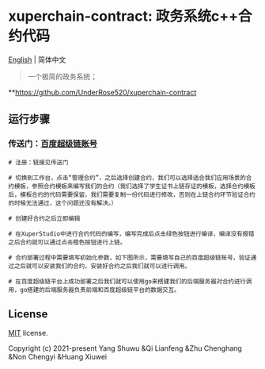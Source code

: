 

# xuperchain-contract: 政务系统c++合约代码

[English](./README.md) | 简体中文

> 一个极简的政务系统；

**https://github.com/UnderRose520/xuperchain-contract

## 运行步骤

### 传送门：[百度超级链账号](https://xuper.baidu.com)
```
# 注册：链接见传送门

# 切换到工作台，点击“管理合约”，之后选择创建合约，我们可以选择适合我们应用场景的合约模板，参照合约模板来编写我们的合约（我们选择了学生证书上链存证的模板，选择合约模板后，模板合约的代码需要保留，我们需要复制一份代码进行修改，否则在上链合约环节验证合约的时候无法通过，这个问题还没有解决。）

# 创建好合约之后立即编辑

# 在XuperStudio中进行合约代码的编写，编写完成后点击绿色按钮进行编译，编译没有报错之后合约就可以通过点击橙色按钮进行上链。

# 合约部署过程中需要填写初始化参数，如下图所示，需要填写自己的百度超级链账号，验证通过之后就可以安装我们的合约，安装好合约之后我们就可以进行调用。

# 在百度超级链平台上成功部署之后我们就可以使用go来搭建我们的后端服务器对合约进行调用，go搭建的后端服务器负责前端和百度超级链平台的数据交互。
```

## License

[MIT](https://github.com/UnderRose520/xuperchain-contract/blob/master/LICENSE) license.

Copyright (c) 2021-present Yang Shuwu &Qi Lianfeng &Zhu Chenghang &Non Chengyi &Huang Xiuwei

